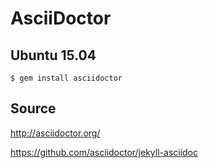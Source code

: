# AsciiDoctor

## Ubuntu 15.04

```
$ gem install asciidoctor

```


## Source

http://asciidoctor.org/

https://github.com/asciidoctor/jekyll-asciidoc

